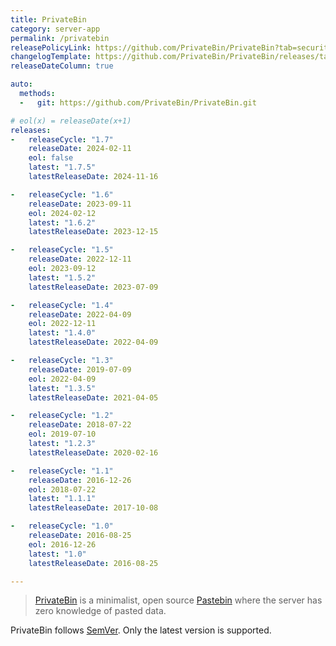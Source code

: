 ```yaml
---
title: PrivateBin
category: server-app
permalink: /privatebin
releasePolicyLink: https://github.com/PrivateBin/PrivateBin?tab=security-ov-file#readme
changelogTemplate: https://github.com/PrivateBin/PrivateBin/releases/tag/__LATEST__
releaseDateColumn: true

auto:
  methods:
  -   git: https://github.com/PrivateBin/PrivateBin.git

# eol(x) = releaseDate(x+1)
releases:
-   releaseCycle: "1.7"
    releaseDate: 2024-02-11
    eol: false
    latest: "1.7.5"
    latestReleaseDate: 2024-11-16

-   releaseCycle: "1.6"
    releaseDate: 2023-09-11
    eol: 2024-02-12
    latest: "1.6.2"
    latestReleaseDate: 2023-12-15

-   releaseCycle: "1.5"
    releaseDate: 2022-12-11
    eol: 2023-09-12
    latest: "1.5.2"
    latestReleaseDate: 2023-07-09

-   releaseCycle: "1.4"
    releaseDate: 2022-04-09
    eol: 2022-12-11
    latest: "1.4.0"
    latestReleaseDate: 2022-04-09

-   releaseCycle: "1.3"
    releaseDate: 2019-07-09
    eol: 2022-04-09
    latest: "1.3.5"
    latestReleaseDate: 2021-04-05

-   releaseCycle: "1.2"
    releaseDate: 2018-07-22
    eol: 2019-07-10
    latest: "1.2.3"
    latestReleaseDate: 2020-02-16

-   releaseCycle: "1.1"
    releaseDate: 2016-12-26
    eol: 2018-07-22
    latest: "1.1.1"
    latestReleaseDate: 2017-10-08

-   releaseCycle: "1.0"
    releaseDate: 2016-08-25
    eol: 2016-12-26
    latest: "1.0"
    latestReleaseDate: 2016-08-25

---
```


> [PrivateBin](https://privatebin.info/) is a minimalist, open source [Pastebin](https://pastebin.com/) where the server
> has zero knowledge of pasted data.


PrivateBin follows [SemVer](https://semver.org/). Only the latest version is supported.
